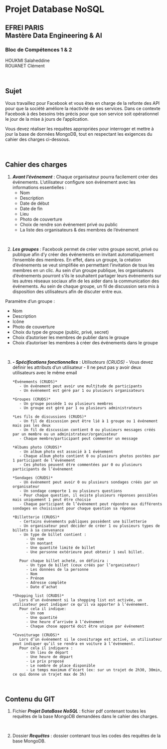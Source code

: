 # Projet Database NoSQL

## EFREI PARIS <br> Mastère Data Engineering & AI 

### Bloc de Compétences 1 & 2

HOUKMI Salaheddine  
ROUANET Clément  

<br>

## Sujet
Vous travaillez pour Facebook et vous êtes en charge de la refonte des API pour que la société améliore la réactivité de ses services. Dans ce contexte Facebook à des besoins très précis pour que son service soit opérationnel le jour de la mise à jours de l’application.

Vous devez réaliser les requêtes appropriées pour interroger et mettre à jour la base de données MongoDB, tout en respectant les exigences du cahier des charges ci-dessous.

<br>

## Cahier des charges
1. ***Avant l’événement*** :
Chaque organisateur pourra facilement créer des événements.
L’utilisateur configure son événement avec les informations essentielles :
   - Nom
   - Description
   - Date de début
   - Date de fin
   - Lieu
   - Photo de couverture
   - Choix de rendre son événement privé ou public
   - La liste des organisateurs & des membres de l’événement

<br>

2. ***Les groupes*** :
Facebook permet de créer votre groupe secret, privé ou publique afin d’y créer des événements en invitant automatiquement l’ensemble des membres.
En effet, dans un groupe, la création d’événements se veut simplifiée en permettant l’invitation de tous les membres en un clic. Au sein d’un groupe publique, les organisateurs d’événements pourront s’ils le souhaitent partager leurs événements sur les autres réseaux sociaux afin de les aider dans la communication des événements.
Au sein de chaque groupe, un fil de discussion sera mis à disposition des utilisateurs afin de discuter entre eux.

Paramètre d’un groupe :
   - Nom
   - Description
   - Icône
   - Photo de couverture
   - Choix du type de groupe (public, privé, secret)
   - Choix d’autoriser les membres de publier dans le groupe
   - Choix d’autoriser les membres à créer des événements dans le groupe

<br>

3. ***- Spécifications fonctionnelles*** :
       *Utilisateurs (CRUDS)*
          - Vous devez définir les attributs d’un utilisateur
          - Il ne peut pas y avoir deux utilisateurs avec le même email

       *Événements (CRUDS)*
          - Un événement peut avoir une multitude de participants
          - Un événement est géré par 1 ou plusieurs organisateurs

       *Groupes (CRUDS)*
          - Un groupe possède 1 ou plusieurs membres
          - Un groupe est géré par 1 ou plusieurs administrateurs

       *Les fils de discussions (CRUDS)*
          - Un fil de discussion peut être lié à 1 groupe ou 1 événement mais pas les deux
          - Un fil de discussion contient 0 ou plusieurs messages créés par un membre ou un administrateur/organisateur
          - Chaque membre/participant peut commenter un message

       *Albums photo (CRUDS)*
          - Un album photo est associé à 1 événement
          - Chaque album photo contient 0 ou plusieurs photos postées par 1 participant de l’événement
          - Ces photos peuvent être commentées par 0 ou plusieurs participants de l’événement

       *Sondages (CRUDS)*
          - Un événement peut avoir 0 ou plusieurs sondages créés par un organisateur
          - Un sondage comporte 1 ou plusieurs questions
          - Pour chaque question, il existe plusieurs réponses possibles mais uniquement 1 peut être choisie
          - Chaque participant de l’événement peut répondre aux différents sondages en choisissant pour chaque question sa réponse

       *Billetterie (CRUDS)*
          - Certains événements publiques possèdent une billetterie
          - Un organisateur peut décider de créer 1 ou plusieurs types de billets à sa convenance
          - Un type de billet contient :
             - Un nom
             - Un montant
             - Une quantité limité de billet
             - Une personne extérieure peut obtenir 1 seul billet.

          Pour chaque billet acheté, on définira :
             - Un type de billet (ceux créés par l’organisateur)
             - Les données de la personne
             - Nom
             - Prénom
             - Adresse complète
             - Date d’achat

       *Shopping list (CRUDS)*
          Lors d’un événement si la shopping list est activée, un utilisateur peut indiquer ce qu’il va apporter à l’événement. 
          Pour cela il indique:
             - Un nom
             - Une quantité
             - Une heure d’arrivée à l’événement
             - Chaque chose apporté doit être unique par événement
   
       *Covoiturage (CRUDS)*
          Lors d’un événement si le covoiturage est activé, un utilisateur peut indiquer qu’il se rendra en voiture à l’événement.
          Pour cela il indiquera :
             - Un lieu de départ
             - Une heure de départ
             - Le prix proposé
             - Le nombre de place disponible
             - Le temps maximum d’écart (ex: sur un trajet de 2h30, 30min, ce qui donne un trajet max de 3h)

<br>

## Contenu du GIT

1. Fichier ***Projet DataBase NoSQL*** : fichier pdf contenant toutes les requêtes de la base MongoDB demandées dans le cahier des charges.

<br>

2. Dossier ***Requêtes*** : dossier contenant tous les codes des requêtes de la base MongoDB.

